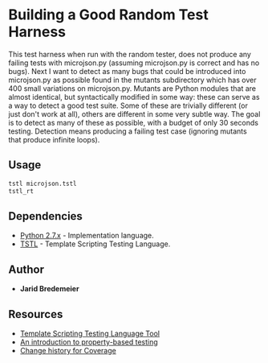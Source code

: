 # Building a Good Random Test Harness
This test harness when run with the random tester, does not produce any failing tests with microjson.py (assuming microjson.py is correct and has no bugs). Next I want to detect as many bugs that could be introduced into microjson.py as possible found in the mutants subdirectory which has over 400 small variations on microjson.py. Mutants are Python modules that are almost identical, but syntactically modified in some way: these can serve as a way to detect a good test suite. Some of these are trivially different (or just don't work at all), others are different in some very subtle way. The goal is to detect as many of these as possible, with a budget of only 30 seconds testing. Detection means producing a failing test case (ignoring mutants that produce infinite loops).

## Usage
```python
tstl microjson.tstl
tstl_rt
```
## Dependencies
* [Python 2.7.x](https://www.python.org/) - Implementation language.
* [TSTL](https://github.com/agroce/tstl) - Template Scripting Testing Language.

## Author
* **Jarid Bredemeier**

## Resources
* [Template Scripting Testing Language Tool]
* [An introduction to property-based testing]
* [Change history for Coverage]

[Template Scripting Testing Language Tool]: https://github.com/agroce/tstl
[An introduction to property-based testing]: http://fsharpforfunandprofit.com/posts/property-based-testing/
[Change history for Coverage]: https://coverage.readthedocs.io/en/coverage-4.3.4/changes.html

